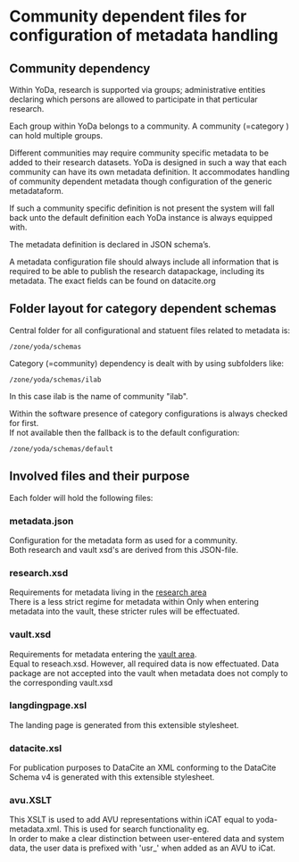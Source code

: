 # Community dependent files for configuration of metadata handling

## Community dependency
Within YoDa, research is supported via groups;  administrative entities declaring which persons are allowed to participate in that perticular research.
 
Each group within YoDa belongs to a community. A community (=category ) can hold multiple groups.

Different communities may require community specific metadata to be added to their research datasets.
YoDa is designed in such a way that each community can have its own metadata definition. It accommodates handling of community dependent metadata though configuration of the generic metadataform.

If such a community specific definition is not present the system will fall back unto the default definition each YoDa instance is always equipped with.

The metadata definition is declared in JSON schema’s.

A metadata configuration file should always include all information that is required to be able to publish the research datapackage, including its metadata.
The exact fields can be found on datacite.org


## Folder layout for category dependent schemas
Central folder for all configurational and statuent files related to metadata is:

`/zone/yoda/schemas`


Category (=community) dependency is dealt with by using subfolders like:

`/zone/yoda/schemas/ilab`

In this case ilab is the name of community "ilab".

Within the software presence of category configurations is always checked for first.  
If not available then the fallback is to the default configuration:

`/zone/yoda/schemas/default`

## Involved files and their purpose
Each folder will hold the following files:

### metadata.json
Configuration for the metadata form as used for a community.   
Both research and vault xsd's are derived from this JSON-file.

### research.xsd
Requirements for metadata living in the <ins>research area</ins>   
There is a less strict regime for metadata within
Only when entering metadata into the vault, these stricter rules will be effectuated.

### vault.xsd
Requirements for metadata entering the <ins>vault area</ins>.  
Equal to reseach.xsd. However, all required data is now effectuated.
Data package are not accepted into the vault when metadata does not comply to the corresponding vault.xsd

### langdingpage.xsl
The landing page is generated from this extensible stylesheet.

### datacite.xsl
For publication purposes to DataCite an XML conforming to the DataCite Schema v4 is generated with this extensible stylesheet.

### avu.XSLT
This XSLT is used to add  AVU representations within iCAT equal to yoda-metadata.xml.
This is used for search functionality eg.  
In order to make a clear distinction between user-entered data and system data, the user data is prefixed with 'usr_' when added as an AVU to iCat.

